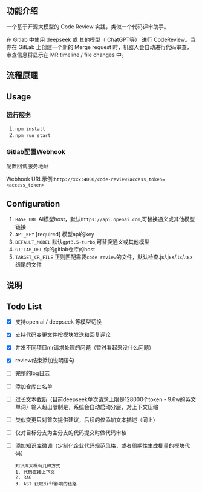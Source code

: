 ## 功能介绍
一个基于开源大模型的 Code Review 实践，类似一个代码评审助手。

在 Gitlab 中使用 deepseek 或 其他模型（ ChatGPT等） 进行 CodeReview。当你在 GitLab 上创建一个新的 Merge request 时，机器人会自动进行代码审查，审查信息将显示在 MR timeline / file changes 中。

## 流程原理

## Usage
### 运行服务

1. `npm install`
2. `npm run start`


### Gitlab配置Webhook
配置回调服务地址

Webhook URL示例:`http://xxx:4000/code-review?access_token=<access_token>`

## Configuration

1. `BASE_URL` AI模型host，默认`https://api.openai.com`,可替换通义或其他模型链接
2. `API_KEY`  [required] 模型api的key
3. `DEFAULT_MODEL` 默认`gpt3.5-turbo`,可替换通义或其他模型
4. `GITLAB_URL` 你的gitlab仓库的host
5. `TARGET_CR_FILE` 正则匹配需要`code review`的文件，默认检查.js/.jsx/.ts/.tsx结尾的文件

## 说明

## Todo List

- [x] 支持open ai / deepseek 等模型切换
- [x] 支持代码变更文件按模块发送和回复评论
- [x] 并发不同项目mr请求处理的问题（暂时看起来没什么问题）
- [x] review结束添加说明语句
- [ ] 完整的log日志
- [ ] 添加仓库白名单
- [ ] 过长文本截断（目前deepseek单次请求上限是128000个token - 9.6w的英文单词）输入超出限制是，系统会自动启动分层，对上下文压缩
- [ ] 类似变更只对首次提供建议，后续的仅添加文本描述（同上）
- [ ] 仅对目标分支为主分支的代码提交时做代码审核
- [ ] 添加知识库微调（定制化企业代码规范风格，或者周期性生成批量的模块代码）

      知识库大概有几种方式
      1. 代码直接上下文
      2. RAG 
      3. AST 获取diff影响的链路


